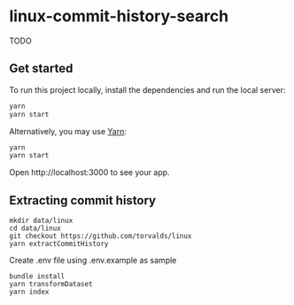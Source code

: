 # linux-commit-history-search

TODO

## Get started

To run this project locally, install the dependencies and run the local server:

```sh
yarn
yarn start
```

Alternatively, you may use [Yarn](https://http://yarnpkg.com/):

```sh
yarn
yarn start
```

Open http://localhost:3000 to see your app.

## Extracting commit history

```shell
mkdir data/linux
cd data/linux
git checkout https://github.com/torvalds/linux
yarn extractCommitHistory
```

Create .env file using .env.example as sample

```shell
bundle install
yarn transformDataset
yarn index
```
